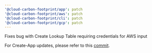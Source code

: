```yaml
---
'@cloud-carbon-footprint/app': patch
'@cloud-carbon-footprint/aws': patch
'@cloud-carbon-footprint/cli': patch
'@cloud-carbon-footprint/gcp': patch
---
```


Fixes bug with Create Lookup Table requiring credentials for AWS input

For Create-App updates, please refer to this [commit](https://github.com/cloud-carbon-footprint/cloud-carbon-footprint/commit/f8732281a02fe087d09343ffd4531ebe688fc655).